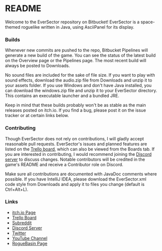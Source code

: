 # README #

Welcome to the EverSector repository on Bitbucket! EverSector is a space-themed roguelike written in Java, using AsciiPanel for its display.

### Builds ###

Whenever new commits are pushed to the repo, Bitbucket Pipelines will generate a new build of the game. You can see the status of the latest build on the Overview page or the Pipelines page. The most recent build will always be posted to Downloads.

No sound files are included for the sake of file size. If you want to play with sound effects, download the audio.zip file from Downloads and unzip it to your assets folder. If you use Windows and don't have Java installed, you can download the windows.zip file and unzip it to your EverSector directory. This contains an executable launcher and a bundled JRE.

Keep in mind that these builds probably won't be as stable as the main releases posted on itch.io. If you find a bug, please post it on the issue tracker or at certain links below.

### Contributing ###

Though EverSector does not rely on contributions, I will gladly accept reasonable pull requests. EverSector's issues and planned features are listed on the [Trello board](https://trello.com/b/nOsMSRe3), which can also be viewed from the Boards tab. If you are interested in contributing, I would recommend joining the [Discord server](https://discord.gg/TZTEQTz) to discuss changes. Notable contributors will be credited in the game's README and receive a Contributor role on Discord.

Make sure all contributions are documented with JavaDoc comments where possible. If you have IntelliJ IDEA, please download the EverSector.xml code style from Downloads and apply it to files you change (default is Ctrl+Alt+L).

### Links ###

* [itch.io Page](https://boldorf.itch.io/eversector)
* [Trello Board](https://trello.com/b/nOsMSRe3)
* [Subreddit](https://reddit.com/r/EverSector)
* [Discord Server](https://discord.gg/TZTEQTz)
* [Twitter](https://twitter.com/DLMogrithe)
* [YouTube Channel](https://youtube.com/BoldorfSmokebane)
* [RogueBasin Page](http://roguebasin.com/index.php?title=EverSector)